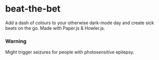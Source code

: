 # beat-the-bet
Add a dash of colours to your otherwise dark-mode day and create sick beats on the go. Made with Paper.js &amp; Howler.js.

### Warning
Might trigger seizures for people with photosensitive epilepsy.
